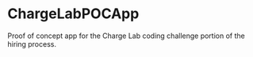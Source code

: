 # ChargeLabPOCApp
Proof of concept app for the Charge Lab coding challenge portion of the hiring process.
